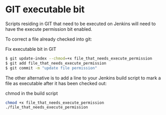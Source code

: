 # GIT executable bit

Scripts residing in GIT that need to be executed on Jenkins will need to have the execute permission bit enabled.

To correct a file already checked into git:

Fix executable bit in GIT
```bash
$ git update-index --chmod=+x file_that_needs_execute_permission
$ git add file_that_needs_execute_permission
$ git commit -m "update file permission"
```

The other alternative is to add a line to your Jenkins build script to mark a file as executable after it has been checked out:

chmod in the build script
```bash
chmod +x file_that_needs_execute_permission
./file_that_needs_execute_permission
```